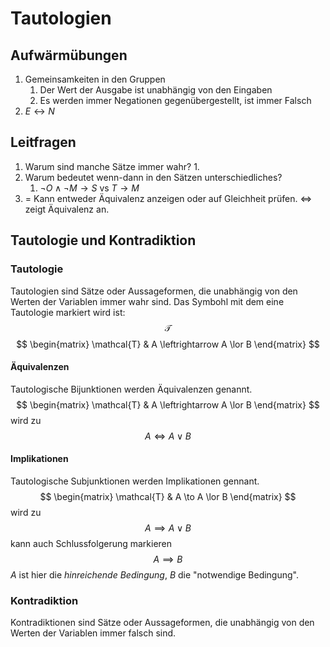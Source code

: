 # Tautologien
## Aufwärmübungen
1. Gemeinsamkeiten in den Gruppen
    1. Der Wert der Ausgabe ist unabhängig von den Eingaben
    2. Es werden immer Negationen gegenübergestellt, ist immer Falsch
2. $E \leftrightarrow N$ 
## Leitfragen
1. Warum sind manche Sätze immer wahr?
    1. 
2. Warum bedeutet wenn-dann in den Sätzen unterschiedliches?
    1. $\lnot O \land \lnot M \rightarrow S$ vs $T \rightarrow M$ 
3. $=$ Kann entweder Äquivalenz anzeigen oder auf Gleichheit prüfen. $\Leftrightarrow$ zeigt Äquivalenz an.
## Tautologie und Kontradiktion
### Tautologie
Tautologien sind Sätze oder Aussageformen, die unabhängig von den Werten der Variablen immer wahr sind.
Das Symbohl mit dem eine Tautologie markiert wird ist: 
$$
\mathcal{T}
$$
$$
\begin{matrix}
\mathcal{T} & A \leftrightarrow A \lor B
\end{matrix}
$$
#### Äquivalenzen
Tautologische Bijunktionen werden Äquivalenzen genannt.
$$
\begin{matrix}
\mathcal{T} & A \leftrightarrow A \lor B
\end{matrix}
$$
wird zu
$$
A \Leftrightarrow A \lor B
$$
#### Implikationen
Tautologische Subjunktionen werden Implikationen gennant.
$$
\begin{matrix}
\mathcal{T} & A \to A \lor B
\end{matrix}
$$
wird zu
$$
A \implies A \lor B
$$
kann auch Schlussfolgerung markieren
$$
A \implies B
$$
$A$ ist hier die *hinreichende Bedingung*, $B$ die "notwendige Bedingung".
### Kontradiktion
Kontradiktionen sind Sätze oder Aussageformen, die unabhängig von den Werten der Variablen immer falsch sind.